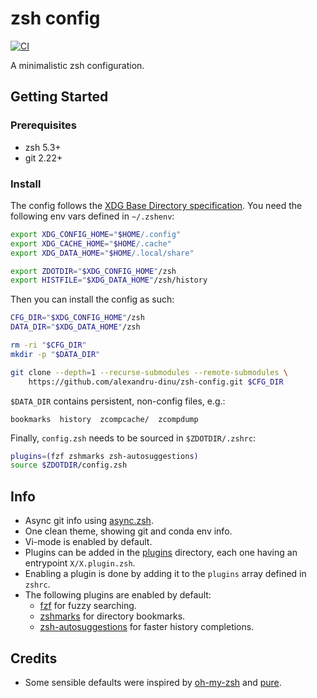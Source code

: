 # zsh config

[![CI](https://github.com/alexandru-dinu/zsh-config/actions/workflows/main.yml/badge.svg)](https://github.com/alexandru-dinu/zsh-config/actions/workflows/main.yml)

 A minimalistic zsh configuration.

## Getting Started

### Prerequisites
- zsh 5.3+
- git 2.22+

### Install

The config follows the [XDG Base Directory specification](https://wiki.archlinux.org/title/XDG_Base_Directory).
You need the following env vars defined in `~/.zshenv`:

```sh
export XDG_CONFIG_HOME="$HOME/.config"
export XDG_CACHE_HOME="$HOME/.cache"
export XDG_DATA_HOME="$HOME/.local/share"

export ZDOTDIR="$XDG_CONFIG_HOME"/zsh
export HISTFILE="$XDG_DATA_HOME"/zsh/history
```

Then you can install the config as such:
```sh
CFG_DIR="$XDG_CONFIG_HOME"/zsh
DATA_DIR="$XDG_DATA_HOME"/zsh

rm -ri "$CFG_DIR"
mkdir -p "$DATA_DIR"

git clone --depth=1 --recurse-submodules --remote-submodules \
    https://github.com/alexandru-dinu/zsh-config.git $CFG_DIR
```

`$DATA_DIR` contains persistent, non-config files, e.g.:
```
bookmarks  history  zcompcache/  zcompdump
```

Finally, `config.zsh` needs to be sourced in `$ZDOTDIR/.zshrc`:
```sh
plugins=(fzf zshmarks zsh-autosuggestions)
source $ZDOTDIR/config.zsh
```

## Info
- Async git info using [async.zsh](https://github.com/mafredri/zsh-async).
- One clean theme, showing git and conda env info.
- Vi-mode is enabled by default.
- Plugins can be added in the [plugins](./plugins) directory, each one having an entrypoint `X/X.plugin.zsh`.
- Enabling a plugin is done by adding it to the `plugins` array defined in `zshrc`.
- The following plugins are enabled by default:
    - [fzf](https://github.com/junegunn/fzf) for fuzzy searching.
    - [zshmarks](https://github.com/jocelynmallon/zshmarks) for directory bookmarks.
    - [zsh-autosuggestions](https://github.com/zsh-users/zsh-autosuggestions) for faster history completions.

## Credits
- Some sensible defaults were inspired by [oh-my-zsh](https://github.com/ohmyzsh/ohmyzsh) and [pure](https://github.com/sindresorhus/pure).
